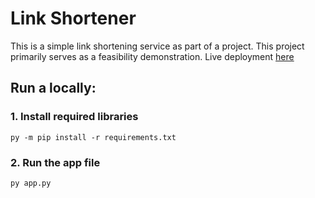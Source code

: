# Link Shortener

This is a simple link shortening service as part of a project.
This project primarily serves as a feasibility demonstration.
Live deployment [here](https://go.chum.boo)

## Run a locally:
### 1. Install required libraries
    py -m pip install -r requirements.txt
### 2. Run the app file
    py app.py